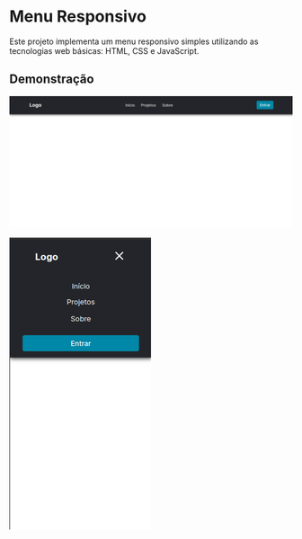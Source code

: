 # Menu Responsivo

Este projeto implementa um menu responsivo simples utilizando as tecnologias web básicas: HTML, CSS e JavaScript.

## Demonstração

![Menu web](assets/img/menu_web.png)

![Menu mobile](assets/img/menu_responsivo.png)